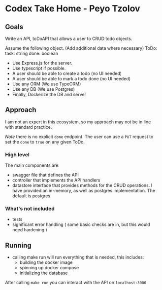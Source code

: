 # Codex Take Home - Peyo Tzolov

## Goals

Write an API, toDoAPI that allows a user to CRUD todo objects.

Assume the following object. (Add additional data where necessary)
ToDo:
task: string
done: boolean

- Use Express.js for the server.
- Use typescript if possible.
- A user should be able to create a todo (no UI needed)
- A user should be able to mark a todo done (no UI needed)
- Use any ORM (We use TypeORM)
- Use any DB (We use Postgres)
- Finally, Dockerize the DB and server

## Approach

I am not an expert in this ecosystem, so my approach may not be in line with standard practice.

_Note_ there is no explicit `done` endpoint. The user can use a `PUT` request to set the `done` to `true` on any given ToDo.

### High level

The main components are:

- swagger file that defines the API
- controller that implements the API handlers
- datastore interface that provides methods for the CRUD operations. I have provided an in-memory, as well as postgres implementation. The default is postgres.

### What's not included

- tests
- significant error handling ( some basic checks are in, but this would need hardening )

## Running

- calling make run will run everything that is needed, this includes:
  - building the docker image
  - spinning up docker compose
  - initializing the database

After calling `make run` you can interact with the API on `localhost:3000`
